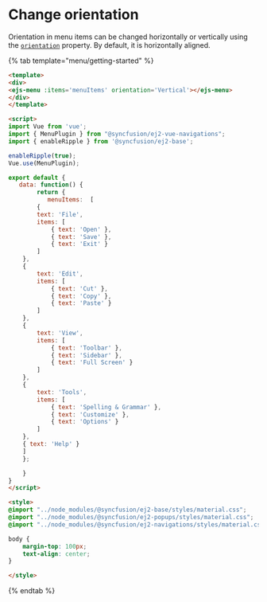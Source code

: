 # Change orientation

Orientation in menu items can be changed horizontally or vertically using the [`orientation`](../../api/menu#orientation) property. By default, it is horizontally aligned.

{% tab template="menu/getting-started" %}

```html
<template>
<div>
<ejs-menu :items='menuItems' orientation='Vertical'></ejs-menu>
</div>
</template>

<script>
import Vue from 'vue';
import { MenuPlugin } from "@syncfusion/ej2-vue-navigations";
import { enableRipple } from '@syncfusion/ej2-base';

enableRipple(true);
Vue.use(MenuPlugin);

export default {
   data: function() {
        return {
           menuItems:  [
        {
        text: 'File',
        items: [
            { text: 'Open' },
            { text: 'Save' },
            { text: 'Exit' }
        ]
    },
    {
        text: 'Edit',
        items: [
            { text: 'Cut' },
            { text: 'Copy' },
            { text: 'Paste' }
        ]
    },
    {
        text: 'View',
        items: [
            { text: 'Toolbar' },
            { text: 'Sidebar' },
            { text: 'Full Screen' }
        ]
    },
    {
        text: 'Tools',
        items: [
            { text: 'Spelling & Grammar' },
            { text: 'Customize' },
            { text: 'Options' }
        ]
    },
    { text: 'Help' }
    ]
    };

    }
}
</script>

<style>
@import "../node_modules/@syncfusion/ej2-base/styles/material.css";
@import "../node_modules/@syncfusion/ej2-popups/styles/material.css";
@import "../node_modules/@syncfusion/ej2-navigations/styles/material.css";

body {
    margin-top: 100px;
    text-align: center;
}

</style>
```

{% endtab %}
